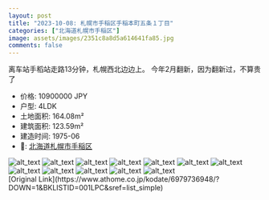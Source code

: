 ```yaml
---
layout: post
title: "2023-10-08: 札幌市手稲区手稲本町五条１丁目"
categories: ["北海道札幌市手稲区"]
image: assets/images/2351c8a8d5a614641fa85.jpg
comments: false
---
```

<p>离车站手稻站走路13分钟，札幌西北边边上。
今年2月翻新，因为翻新过，不算贵了</p>

* 价格: 10900000 JPY
* 户型: 4LDK
* 土地面积: 164.08m²
* 建筑面积: 123.59m²
* 建造时间: 1975-06
* 📍: [北海道札幌市手稲区](https://www.google.com/maps/search/?api=1&query=43.113240732097566%2C141.24016759999998)

<div class="scroll-container"><img src="/jp-homes-page/assets/images/d503aff34ae830aff6055.jpg" alt="alt_text"/>
<img src="/jp-homes-page/assets/images/ea42df0dff09c7b31de0f.jpg" alt="alt_text"/>
<img src="/jp-homes-page/assets/images/c47175dd1966b8e728522.jpg" alt="alt_text"/>
<img src="/jp-homes-page/assets/images/df40894174e71ec5e8e0c.jpg" alt="alt_text"/>
<img src="/jp-homes-page/assets/images/1481ca2afa8aa92858554.jpg" alt="alt_text"/>
<img src="/jp-homes-page/assets/images/0fb66dbd8474c3610d7b2.jpg" alt="alt_text"/>
<img src="/jp-homes-page/assets/images/a6c25e9f639b0f958f4c4.jpg" alt="alt_text"/>
<img src="/jp-homes-page/assets/images/66ff212b001d7e25a76be.jpg" alt="alt_text"/>
<img src="/jp-homes-page/assets/images/379107499c1aac8cffbf8.jpg" alt="alt_text"/>
<img src="/jp-homes-page/assets/images/d15ace6d72e451fadfeaf.jpg" alt="alt_text"/>
<img src="/jp-homes-page/assets/images/71038bc7c4cd15a1bced4.jpg" alt="alt_text"/>
<img src="/jp-homes-page/assets/images/4f7524b4d61799acd4621.jpg" alt="alt_text"/></div>
[Original Link](https://www.athome.co.jp/kodate/6979736948/?DOWN=1&BKLISTID=001LPC&sref=list_simple)